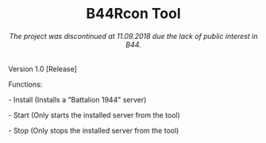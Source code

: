 
<p align="center">
   <img src="https://i.imgur.com/ejFL82c.png" alt=""> 
</p>

<h1 align="center"> B44Rcon Tool</h1>
<h6 align="center"> The project was discontinued at 11.09.2018 due the lack of public interest in B44. </h6>
<div>
<p>Version 1.0 [Release]</p>
</div>
<div>
<p>Functions:</p>
</div>
<div>
<p>- Install (Installs a "Battalion 1944" server)</p>
<p>- Start (Only starts the installed server from the tool)</p>
<p>- Stop (Only stops the installed server from the tool)</p>
</div>
